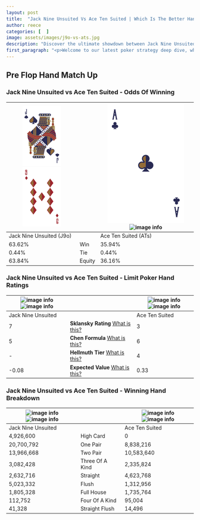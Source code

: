 ```yaml
---
layout: post
title:  "Jack Nine Unsuited Vs Ace Ten Suited | Which Is The Better Hand In Poker? A Complete Guide"
author: reece
categories: [  ]
image: assets/images/j9o-vs-ats.jpg
description: "Discover the ultimate showdown between Jack Nine Unsuited and Ace Ten Suited in poker! Uncover the odds, strategies, and scenarios where one hand triumphs over the other. Get ready to up your poker game with this thrilling analysis."
first_paragraph: "<p>Welcome to our latest poker strategy deep dive, where we're pitting two distinct hands against each other in a high-stakes showdown: Jack Nine Unsuited vs Ace Ten Suited.</p><p>In the dynamic world of poker, every decision counts, and knowing which hand holds the upper hand is key to your success at the table.</p><p>In this article, we'll dissect these two hands, explore the scenarios where one dominates the other, and equip you with the knowledge to make strategic choices that can tip the odds in your favor.</p><p>Get ready to unravel the intriguing dynamics of these poker hands and elevate your game to new heights.</p>"
---
```




[comment]: # (sp0)

## Pre Flop Hand Match Up

<div class="table hand-ratings" markdown="1"> 



### Jack Nine Unsuited vs Ace Ten Suited - Odds Of Winning


    
| ![image info](assets/images/hand1/j.png) ![image info](assets/images/hand1/9o.png) |  | ![image info](assets/images/hand2/a.png) ![image info](assets/images/hand2/ts.png) |
| -------- | -------- | -------- |
| Jack Nine Unsuited (J9o) |  | Ace Ten Suited (ATs) |
| 63.62% | Win | 35.94% |
| 0.44% | Tie | 0.44% |
| 63.84% | Equity | 36.16% |




[comment]: # (sp1)



### Jack Nine Unsuited vs Ace Ten Suited - Limit Poker Hand Ratings


    
| ![image info](https://www.riverpairs.com/assets/images/hand1/j.png) ![image info](https://www.riverpairs.com/assets/images/hand1/9o.png) |  | ![image info](https://www.riverpairs.com/assets/images/hand2/a.png) ![image info](https://www.riverpairs.com/assets/images/hand2/ts.png) |
| -------- | -------- | -------- |
| Jack Nine Unsuited |  | Ace Ten Suited |
| 7 | **Sklansky Rating** [What is this?](/sklansky-rating-explained) | 3 |
| 5 | **Chen Formula** [What is this?](/chen-formula-explained) | 6 |
| - | **Hellmuth Tier** [What is this?](/Hellmuth-tier-explained) | 4 |
| -0.08 | **Expected Value** [What is this?](/expected-value-explained) | 0.33 |




[comment]: # (sp2)



### Jack Nine Unsuited vs Ace Ten Suited - Winning Hand Breakdown


    
| ![image info](https://www.riverpairs.com/assets/images/hand1/j.png) ![image info](https://www.riverpairs.com/assets/images/hand1/9o.png) |  | ![image info](https://www.riverpairs.com/assets/images/hand2/a.png) ![image info](https://www.riverpairs.com/assets/images/hand2/ts.png) |
| -------- | -------- | -------- |
| Jack Nine Unsuited |  | Ace Ten Suited |
| 4,926,600 | High Card | 0 |
| 20,700,792 | One Pair | 8,838,216 |
| 13,966,668 | Two Pair | 10,583,640 |
| 3,082,428 | Three Of A Kind | 2,335,824 |
| 2,632,716 | Straight | 4,623,768 |
| 5,023,332 | Flush | 1,312,956 |
| 1,805,328 | Full House | 1,735,764 |
| 112,752 | Four Of A Kind | 95,004 |
| 41,328 | Straight Flush | 14,496 |




[comment]: # (sp3)



</div>

[comment]: # (sp4)



[comment]: # (sp5)

